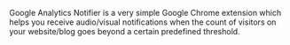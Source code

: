 Google Analytics Notifier is a very simple Google Chrome extension which helps you receive audio/visual notifications when the count of visitors on your website/blog goes beyond a certain predefined threshold.